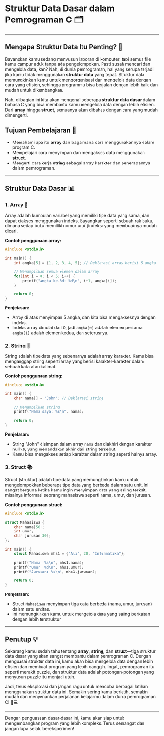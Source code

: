 # **Struktur Data Dasar dalam Pemrograman C** 🗂️

---

## **Mengapa Struktur Data Itu Penting?** 🤔

Bayangkan kamu sedang menyusun laporan di komputer, tapi semua file kamu campur aduk tanpa ada pengelompokan. Pasti susah mencari dan mengelola data, kan? Nah, di dunia pemrograman, hal yang serupa terjadi jika kamu tidak menggunakan **struktur data** yang tepat. Struktur data memungkinkan kamu untuk mengorganisasi dan mengelola data dengan cara yang efisien, sehingga programmu bisa berjalan dengan lebih baik dan mudah untuk dikembangkan.

Nah, di bagian ini kita akan mengenal beberapa **struktur data dasar** dalam bahasa C yang bisa membantu kamu mengelola data dengan lebih efisien. Dari **array** hingga **struct**, semuanya akan dibahas dengan cara yang mudah dimengerti. 

## **Tujuan Pembelajaran** 🎯

- Memahami apa itu **array** dan bagaimana cara menggunakannya dalam program C.
- Mempelajari cara menyimpan dan mengakses data menggunakan **struct**.
- Mengerti cara kerja **string** sebagai array karakter dan penerapannya dalam pemrograman.

---

## **Struktur Data Dasar** 📊

### 1. **Array** 🧩
Array adalah kumpulan variabel yang memiliki tipe data yang sama, dan dapat diakses menggunakan indeks. Bayangkan seperti sebuah rak buku, dimana setiap buku memiliki nomor urut (indeks) yang membuatnya mudah dicari.

**Contoh penggunaan array:**

```c
#include <stdio.h>

int main() {
    int angka[5] = {1, 2, 3, 4, 5}; // Deklarasi array berisi 5 angka

    // Menampilkan semua elemen dalam array
    for(int i = 0; i < 5; i++) {
        printf("Angka ke-%d: %d\n", i+1, angka[i]);
    }

    return 0;
}
```

**Penjelasan:**
- Array di atas menyimpan 5 angka, dan kita bisa mengaksesnya dengan indeks.
- Indeks array dimulai dari 0, jadi `angka[0]` adalah elemen pertama, `angka[1]` adalah elemen kedua, dan seterusnya.

### 2. **String** 📝
String adalah tipe data yang sebenarnya adalah array karakter. Kamu bisa menganggap string seperti array yang berisi karakter-karakter dalam sebuah kata atau kalimat.

**Contoh penggunaan string:**

```c
#include <stdio.h>

int main() {
    char nama[] = "John"; // Deklarasi string

    // Menampilkan string
    printf("Nama saya: %s\n", nama);

    return 0;
}
```

**Penjelasan:**
- String "John" disimpan dalam array `nama` dan diakhiri dengan karakter null `\0`, yang menandakan akhir dari string tersebut.
- Kamu bisa mengakses setiap karakter dalam string seperti halnya array.

### 3. **Struct** 📚
Struct (struktur) adalah tipe data yang memungkinkan kamu untuk mengelompokkan beberapa tipe data yang berbeda dalam satu unit. Ini sangat berguna ketika kamu ingin menyimpan data yang saling terkait, misalnya informasi seorang mahasiswa seperti nama, umur, dan jurusan.

**Contoh penggunaan struct:**

```c
#include <stdio.h>

struct Mahasiswa {
    char nama[50];
    int umur;
    char jurusan[30];
};

int main() {
    struct Mahasiswa mhs1 = {"Ali", 20, "Informatika"};

    printf("Nama: %s\n", mhs1.nama);
    printf("Umur: %d\n", mhs1.umur);
    printf("Jurusan: %s\n", mhs1.jurusan);

    return 0;
}
```

**Penjelasan:**
- Struct `Mahasiswa` menyimpan tiga data berbeda (nama, umur, jurusan) dalam satu entitas.
- Ini memungkinkan kamu untuk mengelola data yang saling berkaitan dengan lebih terstruktur.

---

## **Penutup** 💡

Sekarang kamu sudah tahu tentang **array**, **string**, dan **struct**—tiga struktur data dasar yang akan sangat membantu dalam pemrograman C. Dengan menguasai struktur data ini, kamu akan bisa mengelola data dengan lebih efisien dan membuat program yang lebih canggih. Ingat, pemrograman itu seperti merakit puzzle, dan struktur data adalah potongan-potongan yang menyusun puzzle itu menjadi utuh. 

Jadi, terus eksplorasi dan jangan ragu untuk mencoba berbagai latihan menggunakan struktur data ini. Semakin sering kamu berlatih, semakin mudah dan menyenankan perjalanan belajarmu dalam dunia pemrograman C! 🚀💻

--- 

Dengan penguasaan dasar-dasar ini, kamu akan siap untuk mengembangkan program yang lebih kompleks. Terus semangat dan jangan lupa selalu bereksperimen!